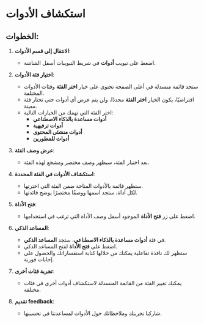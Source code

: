 # استكشاف الأدوات

## الخطوات:

1. **الانتقال إلى قسم الأدوات**:

   - اضغط على تبويب **أدوات** في شريط التبويبات أسفل الشاشة.

2. **اختيار فئة الأدوات**:

   - ستجد قائمة منسدلة في أعلى الصفحة تحتوي على خيار **اختر الفئة** وفئات الأدوات المختلفة.
   - افتراضيًا، يكون الخيار **اختر الفئة** محددًا، ولن يتم عرض أي أدوات حتى تختار فئة معينة.
   - اختر الفئة التي تهمك من الخيارات التالية:
     - **أدوات مساعدة بالذكاء الاصطناعي**
     - **أدوات ترفيهية**
     - **أدوات منشئي المحتوى**
     - **أدوات للمطورين**

3. **عرض وصف الفئة**:

   - بعد اختيار الفئة، سيظهر وصف مختصر ومشجع لهذه الفئة.

4. **استكشاف الأدوات في الفئة المحددة**:

   - ستظهر قائمة بالأدوات المتاحة ضمن الفئة التي اخترتها.
   - لكل أداة، ستجد اسمها ووصفًا مختصرًا يوضح فائدتها.

5. **فتح الأداة**:

   - اضغط على زر **فتح الأداة** الموجود أسفل وصف الأداة التي ترغب في استخدامها.

6. **المساعد الذكي**:

   - في فئة **أدوات مساعدة بالذكاء الاصطناعي**، ستجد **المساعد الذكي**.
   - اضغط على **فتح الأداة** لفتح المساعد الذكي.
   - ستظهر لك نافذة تفاعلية يمكنك من خلالها كتابة استفساراتك والحصول على إجابات فورية.

7. **تجربة فئات أخرى**:

   - يمكنك تغيير الفئة من القائمة المنسدلة لاستكشاف أدوات أخرى في فئات مختلفة.

8. **تقديم feedback**:

   - شاركنا تجربتك وملاحظاتك حول الأدوات لمساعدتنا في تحسينها.
